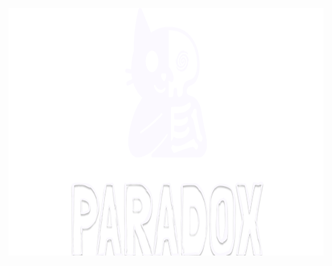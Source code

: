 <p align="center">
  <img 
     src="https://raw.githubusercontent.com/cursssed/cursssed/refs/heads/main/Frame%20192.png"
     alt="logo"
     width="846" height="396" 
  />
</p>
